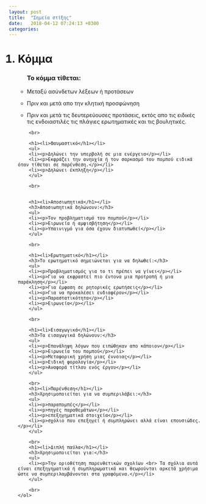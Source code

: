 ```yaml
---
layout: post
title:  "Σημεία στίξης"
date:   2018-04-12 07:24:13 +0300
categories: 
---
```


<html>
<head>
	<title>Σημεία στίξης</title>
</head>
<body>
	<ol>
		<h1><li>Κόμμα</h1></li>
		<ul>
		<h3>Το κόμμα τίθεται:</h3>
		<li><p>Μεταξύ ασύνδετων λέξεων ή προτάσεων</p></li>
		<li><p>Πριν και μετά απο την κλητική προσφώνηση</p></li>
		<li><p>Πριν και μετά τις δευτερεύουσες προτάσεις, εκτός απο τις ειδικές τις ενδοιαστιλές τις πλάγιες ερωτηματικές και τις βουλητικές.</p></li>
		</ul>

		<br>

		<h1><li>Θαυμαστικό</h1></li>
		<ul>
		<li><p>Δηλώνει την υπερβολή σε μια ενέργεια</p></li>
		<li><p>Εκφράζει την ανηυχία ή τον σαρκασμό του πομπού ειδικά όταν τίθεται σε παρένθεση.</p></li>
		<li><p>Δηλώνει έκπληξη</p></li>
		</ul>

		<br>
		
		
		<h1><li>Αποσιωπητικά</h1></li>
		<h3>Αποσιωπητικά δηλώνουν:</h3>
		<ul>
		<li><p>Τον προβληματισμό του πομπού</p></li>
		<li><p>Ειρωνεία ή αμφισβήτηση</p></li>
		<li><p>Υπαινιγμό για όσα έχουν διατυπωθεί</p></li>
		</ul>

		<br>
		
		<h1><li>Ερωτηματικό</h1></li>
		<h3>Το ερωτηματικό σημειώνεται για να δηλωθεί:</h3>
		<ul>
		<li><p>Προβληματισμός για το τι πρέπει να γίνει</p></li>
		<li><p>Για να εκφραστεί πιο έντονα μια προτροπή ή μια παράκληση</p></li>
		<li><p>Για έμφαση σε ρητορικές ερωτήσεις</p></li>
		<li><p>Για να προκαλέσει ενδιαφέρον</p></li>
		<li><p>Παραστατικότητα</p></li>
		<li><p>Ειρωνεία</p></li>
		</ul>

		<br>

		<h1><li>Εισαγωγικά</h1></li>
		<h3>Τα εισαγωγικά δηλώνουν:</h3>
		<ul>
		<li><p>Επανάληψη λόγων που ειπώθηκαν απο κάποιον</p></li>
		<li><p>Ειρωνεία του πομπού</p></li>
		<li><p>Μεταφορική χρήση μιας έννοιας</p></li>
		<li><p>Ειδική φορολογία</p></li>
		<li><p>Αναφορά τίτλου ενός έργου</p></li>
		</ul>

		<br>
		<h1><li>Παρένθεση</h1></li>
		<h3>Χρησιμοποιείται για να συμπεριλάβει:</h3>
		<ul>
		<li><p>παραπομπές</p></li>
		<li><p>πηγές παραθεμάτων</p></li>
		<li><p>επεξηγηματικά στοιχεία</p></li>
		<li><p>σχόλιο που επεξηγεί ή συμπληρώνει αλλά είναι επουσιώδες.</p></li>
		</ul>

		<br>
		<h1><li>Διπλή παύλα</h1></li>
		<h3>Χρησιμοποιείται για:</h3>
		<ul>
		<li><p>Την οριοθέτηση παρενθετικών σχολίων <br> Τα σχόλια αυτά είναι επεξηγηματικά ή συμπληρωματικά και θεωρούνται αρκετά χρήσιμα ώστε να συμπεριλαμβάνονται στα γραφόμενα.</p></li>
		</ul>

		<br>
	</ol>
</body>
</html>